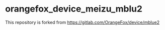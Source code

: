 # orangefox_device_meizu_mblu2
This repository is forked from https://gitlab.com/OrangeFox/device/mblue2
